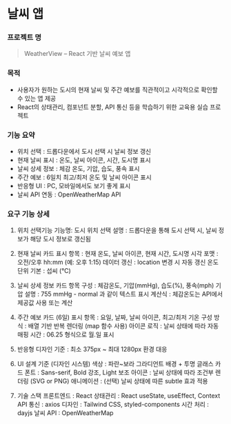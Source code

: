 
# 날씨 앱

### 프로젝트 명

> WeatherView – React 기반 날씨 예보 앱

### 목적

- 사용자가 원하는 도시의 현재 날씨 및 주간 예보를 직관적이고 시각적으로 확인할 수 있는 앱 제공
- React의 상태관리, 컴포넌트 분할, API 통신 등을 학습하기 위한 교육용 실습 프로젝트

### 기능 요약

- 위치 선택	: 드롭다운에서 도시 선택 시 날씨 정보 갱신
- 현재 날씨 표시 : 온도, 날씨 아이콘, 시간, 도시명 표시
- 날씨 상세 정보 : 체감 온도, 기압, 습도, 풍속 표시
- 주간 예보 : 6일치 최고/최저 온도 및 날씨 아이콘 표시
- 반응형 UI : PC, 모바일에서도 보기 좋게 표시
- 날씨 API 연동 : OpenWeatherMap API

### 요구 기능 상세
1. 위치 선택기능
  기능명: 도시 위치 선택
  설명	: 드롭다운을 통해 도시 선택 시, 날씨 정보가 해당 도시 정보로 갱신됨

2. 현재 날씨 카드
  표시 항목 : 현재 온도, 날씨 아이콘, 현재 시간, 도시명
  시각 포맷	: 오전/오후 hh:mm (예: 오후 1:15)
  데이터 갱신 : location 변경 시 자동 갱신
  온도 단위	기본 : 섭씨 (℃)
3. 날씨 상세 정보 카드
  항목 구성 : 체감온도, 기압(mmHg), 습도(%), 풍속(mph)
  기압 설명 : 755 mmHg - normal 과 같이 텍스트 표시
  계산식	  : 체감온도는 API에서 제공값 사용 또는 계산
4. 주간 예보 카드 (6일)
  표시 항목   : 요일, 날짜, 날씨 아이콘, 최고/최저 기온
  구성 방식   : 배열 기반 반복 렌더링 (map 함수 사용)
  아이콘 로직 : 날씨 상태에 따라 자동 매핑
  시간	      : 06.25 형식으로 월.일 표시
5. 반응형 디자인
   기준 : 최소 375px ~ 최대 1280px 환경 대응

6. UI 설계 기준 (디자인 시스템)
  색상        : 파란~보라 그라디언트 배경 + 투명 글래스 카드
  폰트        : Sans-serif, Bold 강조, Light 보조
  아이콘      :	날씨 상태에 따라 조건부 렌더링 (SVG or PNG)
  애니메이션  : (선택) 날씨 상태에 따른 subtle 효과 적용
7. 기술 스택
  프론트엔드  : React
  상태관리    : React useState, useEffect, Context
  API 통신    : axios 
  디자인      : Tailwind CSS, styled-components
  시간 처리   : dayjs 
  날씨 API    : OpenWeatherMap